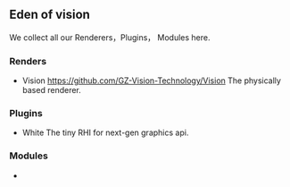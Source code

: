 ## Eden of vision
We collect all our Renderers，Plugins， Modules here.
### Renders
- Vision https://github.com/GZ-Vision-Technology/Vision
  The physically based renderer.
### Plugins
- White
  The tiny RHI for next-gen graphics api.
### Modules
-
